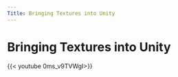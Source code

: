 ```yaml
---
Title: Bringing Textures into Unity
---
```


# Bringing Textures into Unity

{{< youtube 0ms_v9TVWgI>}}
